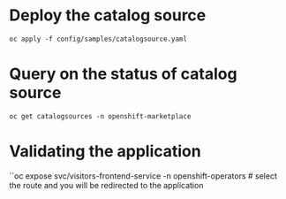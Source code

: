 # Deploy the catalog source
```
oc apply -f config/samples/catalogsource.yaml
```

# Query on the status of catalog source 
```
oc get catalogsources -n openshift-marketplace
```

# Validating the application
``oc expose svc/visitors-frontend-service -n openshift-operators # select the route and you will be redirected to the application
```